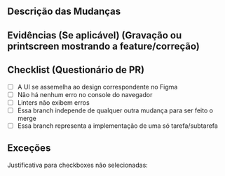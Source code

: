 ## Descrição das Mudanças

<!--
Descrever em poucas palavras o que essa branch pretende implementar na branch destino
-->

## Evidências (Se aplicável) (Gravação ou printscreen mostrando a feature/correção)

## Checklist (Questionário de PR)

- [ ] A UI se assemelha ao design correspondente no Figma
- [ ] Não há nenhum erro no console do navegador
- [ ] Linters não exibem erros
- [ ] Essa branch independe de qualquer outra mudança para ser feito o merge
- [ ] Essa branch representa a implementação de uma só tarefa/subtarefa

## Exceções

Justificativa para checkboxes não selecionadas:

<!--
## Instruções
- Título da PR deve seguir este padrão: ALE-123: Título da tarefa`
- Incluir o link da tarefa do Jira
-->
